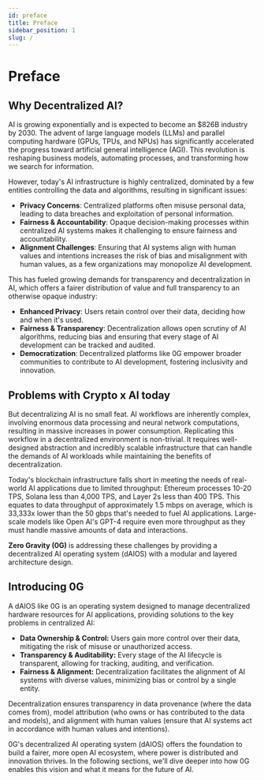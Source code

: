 ```yaml
---
id: preface
title: Preface
sidebar_position: 1
slug: /
---
```

# Preface

## Why Decentralized AI?

AI is growing exponentially and is expected to become an $826B industry by 2030. The advent of large language models (LLMs) and parallel computing hardware (GPUs, TPUs, and NPUs) has significantly accelerated the progress toward artificial general intelligence (AGI). This revolution is reshaping business models, automating processes, and transforming how we search for information. 

However, today's AI infrastructure is highly centralized, dominated by a few entities controlling the data and algorithms, resulting in significant issues: 

* **Privacy Concerns**: Centralized platforms often misuse personal data, leading to data breaches and exploitation of personal information.
* **Fairness & Accountability**: Opaque decision-making processes within centralized AI systems makes it challenging to ensure fairness and accountability.
* **Alignment Challenges**: Ensuring that AI systems align with human values and intentions increases the risk of bias and misalignment with human values, as a few organizations may monopolize AI development.

This has fueled growing demands for transparency and decentralization in AI, which offers a fairer distribution of value and full transparency to an otherwise opaque industry: 

* **Enhanced Privacy**: Users retain control over their data, deciding how and when it's used. 
* **Fairness & Transparency**: Decentralization allows open scrutiny of AI algorithms, reducing bias and ensuring that every stage of AI development can be tracked and audited. 
* **Democratization**: Decentralized platforms like 0G empower broader communities to contribute to AI development, fostering inclusivity and innovation.

## Problems with Crypto x AI today

But decentralizing AI is no small feat. AI workflows are inherently complex, involving enormous data processing and neural network computations, resulting in massive increases in power consumption. Replicating this workflow in a decentralized environment is non-trivial. It requires well-designed abstraction and incredibly scalable infrastructure that can handle the demands of AI workloads while maintaining the benefits of decentralization. 

Today's blockchain infrastructure falls short in meeting the needs of real-world AI applications due to limited throughput: Ethereum processes 10-20 TPS, Solana less than 4,000 TPS, and Layer 2s less than 400 TPS. This equates to data throughput of approximately 1.5 mbps on average, which is 33,333x lower than the 50 gbps that's needed to fuel AI applications. Large-scale models like Open AI's GPT-4 require even more throughput as they must handle massive amounts of data and interactions. 

**Zero Gravity (0G)** is addressing these challenges by providing a decentralized AI operating system (dAIOS) with a modular and layered architecture design. 

## Introducing 0G

A dAIOS like 0G is an operating system designed to manage decentralized hardware resources for AI applications, providing solutions to the key problems in centralized AI:

* **Data Ownership & Control:** Users gain more control over their data, mitigating the risk of misuse or unauthorized access.
* **Transparency & Auditability:** Every stage of the AI lifecycle is transparent, allowing for tracking, auditing, and verification.
* **Fairness & Alignment:** Decentralization facilitates the alignment of AI systems with diverse values, minimizing bias or control by a single entity.

Decentralization ensures transparency in data provenance (where the data comes from), model attribution (who owns or has contributed to the data and models), and alignment with human values (ensure that AI systems act in accordance with human values and intentions). 

0G's decentralized AI operating system (dAIOS) offers the foundation to build a fairer, more open AI ecosystem, where power is distributed and innovation thrives. In the following sections, we'll dive deeper into how 0G enables this vision and what it means for the future of AI.